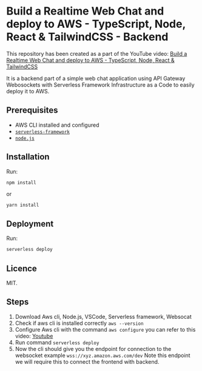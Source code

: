# Build a Realtime Web Chat and deploy to AWS - TypeScript, Node, React & TailwindCSS - Backend

This repository has been created as a part of the YouTube video:
[Build a Realtime Web Chat and deploy to AWS - TypeScript, Node, React & TailwindCSS](https://youtu.be/82Geq2Jq0pg)

It is a backend part of a simple web chat application using API Gateway Webosockets with Serverless Framework Infrastructure as a Code
to easily deploy it to AWS.

## Prerequisites

- AWS CLI installed and configured
- [`serverless-framework`](https://github.com/serverless/serverless)
- [`node.js`](https://nodejs.org)

## Installation

Run:

```bash
npm install
```

or

```
yarn install
```

## Deployment

Run:

```bash
serverless deploy
```

## Licence

MIT.

## Steps

1. Download Aws cli, Node.js, VSCode, Serverless framework, Websocat
2. Check if aws cli is installed correctly ```aws --version```
3. Configure Aws cli with the command ```aws configure``` you can refer to this video: [Youtube](https://youtu.be/CjKhQoYeR4Q?si=Z271kwREnTyMNWU_)
4. Run command ```serverless deploy```
5. Now the cli should give you the endpoint for connection to the websocket example ```wss://xyz.amazon.aws.com/dev``` Note this endpoint we will require this to connect the frontend with backend.
